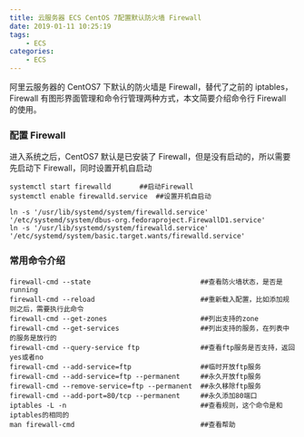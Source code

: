 ```yaml
---
title: 云服务器 ECS CentOS 7配置默认防火墙 Firewall
date: 2019-01-11 10:25:19
tags:
    - ECS
categories:
    - ECS
---
```

阿里云服务器的 CentOS7 下默认的防火墙是 Firewall，替代了之前的 iptables，Firewall 有图形界面管理和命令行管理两种方式，本文简要介绍命令行 Firewall 的使用。
### 配置 Firewall
进入系统之后，CentOS7 默认是已安装了 Firewall，但是没有启动的，所以需要先启动下 Firewall，同时设置开机自启动
```
systemctl start firewalld       ##启动Firewall
systemctl enable firewalld.service  ##设置开机自启动
```
```
ln -s '/usr/lib/systemd/system/firewalld.service' '/etc/systemd/system/dbus-org.fedoraproject.FirewallD1.service'
ln -s '/usr/lib/systemd/system/firewalld.service' '/etc/systemd/system/basic.target.wants/firewalld.service'
```
### 常用命令介绍
```
firewall-cmd --state                           ##查看防火墙状态，是否是running
firewall-cmd --reload                          ##重新载入配置，比如添加规则之后，需要执行此命令
firewall-cmd --get-zones                       ##列出支持的zone
firewall-cmd --get-services                    ##列出支持的服务，在列表中的服务是放行的
firewall-cmd --query-service ftp               ##查看ftp服务是否支持，返回yes或者no
firewall-cmd --add-service=ftp                 ##临时开放ftp服务
firewall-cmd --add-service=ftp --permanent     ##永久开放ftp服务
firewall-cmd --remove-service=ftp --permanent  ##永久移除ftp服务
firewall-cmd --add-port=80/tcp --permanent     ##永久添加80端口 
iptables -L -n                                 ##查看规则，这个命令是和iptables的相同的
man firewall-cmd                               ##查看帮助
```